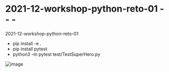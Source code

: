 # 2021-12-workshop-python-reto-01 - - -
2021-12-workshop-python-reto-01
- pip install -e .
- pip install pytest
- python3 -m pytest test/TestSuperHero.py

![image](https://user-images.githubusercontent.com/16636086/144272202-b607b039-55ab-433e-902f-29ce08469110.png)
